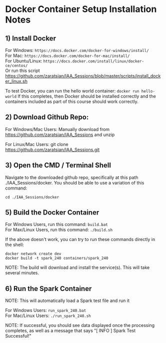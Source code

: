 # Docker Container Setup Installation Notes

## 1) Install Docker
For Windows: ```https://docs.docker.com/docker-for-windows/install/```
<br>For Mac: ```https://docs.docker.com/docker-for-mac/install/```
<br>For Ubuntu/Linux:  ```https://docs.docker.com/install/linux/docker-ce/centos/```
<br>Or run this script https://github.com/zaratsian/IAA_Sessions/blob/master/scripts/install_docker_linux.sh

To test Docker, you can run the hello world container: ```docker run hello-world```
If this completes, then Docker should be installed correctly and the containers included as part of this course should work correctly.

## 2) Download Github Repo:
For Windows/Mac Users: Manually download from https://github.com/zaratsian/IAA_Sessions and unzip

For Linux/Mac Users:   git clone https://github.com/zaratsian/IAA_Sessions.git

## 3) Open the CMD / Terminal Shell
Navigate to the downloaded github repo, specifically at this path ./IAA_Sessions/docker. You should be able to use a variation of this command:
```
cd ./IAA_Sessions/docker
```
## 5) Build the Docker Container

For Windows Users, run this command:    ```build.bat```
<br>For Max/Linux Users, run this command:  ```./build.sh```

If the above doesn't work, you can try to run these commands directly in the shell:
```
docker network create dev
docker build -t spark_240 containers/spark_240
```
NOTE: The build will download and install the service(s). This will take several minutes.

## 6) Run the Spark Container 
NOTE: This will automatically load a Spark test file and run it
    
For Windows Users:      ```run_spark_240.bat```
<br>For Mac/Linux Users:    ```./run_spark_240.sh```

NOTE: If successful, you should see data displayed once the processing completes, as well as a message that says "[ INFO ] Spark Test Successful!"

